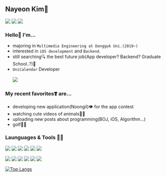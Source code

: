 <!-- 
<img src="https://capsule-render.vercel.app/api?type=cylinder&color=auto&height=200&section=header&text=Nayeon's Github&fontSize=90&animation=twinkling&fontColor=ffffff&fontAlign:50&fontSize:40"> -->
## Nayeon Kim🥑
<a href="https://www.linkedin.com/in/nayeon-kim-72b863209/"><img src ="https://img.shields.io/badge/LinkedIn-0077B5?style=for-the-badge&logo=linkedin&logoColor=white&"/></a> <img src = "https://img.shields.io/badge/nyn2265@gmail.com-D14836?style=for-the-badge&logo=gmail&logoColor=white"/> <a href="https://archive-me-0329.tistory.com/"><img src="https://img.shields.io/badge/Tech blog-4285F4?style=for-the-badge&logo=Google-chrome&logoColor=white"></a>
<!-- <img src="https://github-readme-stats.vercel.app/api/top-langs/?username=n-y-kim"/> -->

### Hello👋 I'm...

- majoring in `Multimedia Engineering at Dongguk Uni.(2019~)`
- interested in `iOS development` and `Backend`.
- still searching🔍 the best future job(App developer? Backend? Graduate School..?)🤔
- `UniCalendar` Developer</br></br>
<a href="https://apps.apple.com/kr/app/%EC%9C%A0%EB%8B%88%EC%BA%98%EB%A6%B0%EB%8D%94/id1555101858"><img src="https://img.shields.io/badge/App_Store-0D96F6?style=for-the-badge&logo=app-store&logoColor=white"/></a>

### My recent favorites❣️ are...

- developing new application(Noongil)👁 for the app contest
- watching cute videos of animals🐶🐱
- uploading new posts about programming(BOJ, iOS, Algorithm...)
- golf🏌️‍♀️

### Launguages & Tools 💪🏻
<img src="https://img.shields.io/badge/Python-3776AB?style=for-the-badge&logo=python&logoColor=white"/> <img src="https://img.shields.io/badge/Swift-FA7343?style=for-the-badge&logo=swift&logoColor=white"/> <img src="https://img.shields.io/badge/Pandas-2C2D72?style=for-the-badge&logo=pandas&logoColor=white"/> <img src="https://img.shields.io/badge/HTML5-E34F26?style=for-the-badge&logo=html5&logoColor=white"/> <img src="https://img.shields.io/badge/C-00599C?style=for-the-badge&logo=c&logoColor=white"/> <img src="https://img.shields.io/badge/C%2B%2B-00599C?style=for-the-badge&logo=c%2B%2B&logoColor=white"/>

<img src="https://img.shields.io/badge/Xcode-007ACC?style=flat-square&logo=Xcode&logoColor=white"/> <img src="https://img.shields.io/badge/Visual_Studio_Code-0078D4?style=for-the-badge&logo=visual%20studio%20code&logoColor=white/"> <img src="https://img.shields.io/badge/Visual_Studio-5C2D91?style=for-the-badge&logo=visual%20studio&logoColor=white"/> <img src = "https://img.shields.io/badge/Jupyter-F37626.svg?&style=for-the-badge&logo=Jupyter&logoColor=white"/> <img src = "https://img.shields.io/badge/Unity-100000?style=for-the-badge&logo=unity&logoColor=white"/> <img src = "https://img.shields.io/badge/firebase-ffca28?style=for-the-badge&logo=firebase&logoColor=black"/>
<!-- 
<img src="https://github-readme-stats.vercel.app/api?username=n-y-kim"/>  -->
<!-- > #### Recent project, 🦄유니캘린더(UniCalendar) introduction link 👉🏻 https://projectintheclass.github.io/UniCalendar/<br>
> ## 🔥 <string>Download link</string> 🔥 👉🏻 https://apps.apple.com/app/id1555101858  -->
<!-- 
[![Hits](https://hits.seeyoufarm.com/api/count/incr/badge.svg?url=https%3A%2F%2Fgithub.com%2Fn-y-kim&count_bg=%23FFFFFF&title_bg=%23F5DBFF&icon=github.svg&icon_color=%23FFFFFF&title=hits&edge_flat=false)](https://hits.seeyoufarm.com)
 -->
 
[![Top Langs](https://github-readme-stats.vercel.app/api/top-langs/?username=n-y-kim&layout=compact&hide=jupyter%20notebook)](https://github.com/n-y-kim/github-readme-stats)
